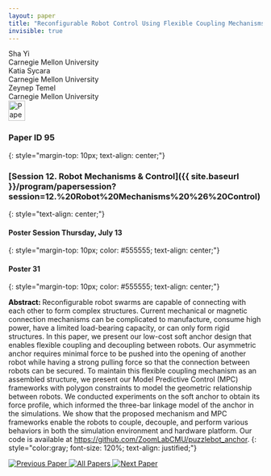 ```yaml
---
layout: paper
title: "Reconfigurable Robot Control Using Flexible Coupling Mechanisms"
invisible: true
---
```

<div class="paper-authors">
<div class="paper-author-box">
    <div class="paper-author-name">Sha Yi</div>
    <div class="paper-author-uni">Carnegie Mellon University</div>
</div>
<div class="paper-author-box">
    <div class="paper-author-name">Katia Sycara</div>
    <div class="paper-author-uni">Carnegie Mellon University</div>
</div>
<div class="paper-author-box">
    <div class="paper-author-name">Zeynep Temel</div>
    <div class="paper-author-uni">Carnegie Mellon University</div>
</div>

</div><div class="paper-pdf">
<div> <a href="http://www.roboticsproceedings.org/rss19/p095.pdf"><img src="{{ site.baseurl }}/images/paper_link.png" alt="Paper Website" width = "33"  height = "40"/></a> </div>
</div>

### Paper ID 95
{: style="margin-top: 10px; text-align: center;"}

### [Session 12. Robot Mechanisms & Control]({{ site.baseurl }}/program/papersession?session=12.%20Robot%20Mechanisms%20%26%20Control)
{: style="text-align: center;"}

#### Poster Session Thursday, July 13
{: style="margin-top: 10px; color: #555555; text-align: center;"}

#### Poster 31
{: style="margin-top: 10px; color: #555555; text-align: center;"}

<b style="color: black;">Abstract: </b>Reconfigurable robot swarms are capable of connecting with each other to form complex structures. Current mechanical or magnetic connection mechanisms can be complicated to manufacture, consume high power, have a limited load-bearing capacity, or can only form rigid structures. In this paper, we present our low-cost soft anchor design that enables flexible coupling and decoupling between robots. Our asymmetric anchor requires minimal force to be pushed into the opening of another robot while having a strong pulling force so that the connection between robots can be secured. To maintain this flexible coupling mechanism as an assembled structure, we present our Model Predictive Control (MPC) frameworks with polygon constraints to model the geometric relationship between robots. We conducted experiments on the soft anchor to obtain its force profile, which informed the three-bar linkage model of the anchor in the simulations. We show that the proposed mechanism and MPC frameworks enable the robots to couple, decouple, and perform various behaviors in both the simulation environment and hardware platform. Our code is available at https://github.com/ZoomLabCMU/puzzlebot_anchor.
{: style="color:gray; font-size: 120%; text-align: justified;"}


<div class="paper-menu">
<a href="{{ site.baseurl }}/program/papers/094/"> <img src="{{ site.baseurl }}/images/previous_paper_icon.png" alt="Previous Paper" title="Previous Paper"/> </a>
<a href="{{ site.baseurl }}/program/papers"><img src="{{ site.baseurl }}/images/overview_icon.png" alt="All Papers" title="All Papers"/> </a>
<a href="{{ site.baseurl }}/program/papers/096/"> <img src="{{ site.baseurl }}/images/next_paper_icon.png" alt="Next Paper" title="Next Paper"/> </a>

</div>
